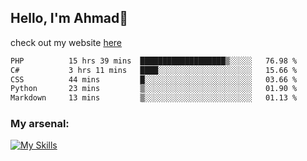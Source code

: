 
## Hello, I'm Ahmad👋

check out my website [here](https://ahmadalwi.com/)

<!--START_SECTION:waka-->

```txt
PHP          15 hrs 39 mins  ███████████████████▒░░░░░   76.98 %
C#           3 hrs 11 mins   ████░░░░░░░░░░░░░░░░░░░░░   15.66 %
CSS          44 mins         █░░░░░░░░░░░░░░░░░░░░░░░░   03.66 %
Python       23 mins         ▒░░░░░░░░░░░░░░░░░░░░░░░░   01.90 %
Markdown     13 mins         ▒░░░░░░░░░░░░░░░░░░░░░░░░   01.13 %
```

<!--END_SECTION:waka-->

### My arsenal:

[![My Skills](https://skillicons.dev/icons?i=js,ts,py,go,react,nextjs,svelte,nodejs,django,tailwind,html,css,sass,firebase,mongodb,postgres,mysql,redis,git,github,docker,vscode,figma,godot)](https://skillicons.dev)

